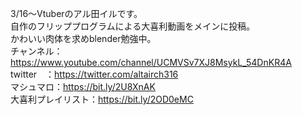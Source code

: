 3/16～Vtuberのアル田イルです。   
自作のフリッププログラムによる大喜利動画をメインに投稿。  
かわいい肉体を求めblender勉強中。  
チャンネル：https://www.youtube.com/channel/UCMVSv7XJ8MsykL_54DnKR4A  
twitter　：https://twitter.com/altairch316  
マシュマロ：https://bit.ly/2U8XnAK  
大喜利プレイリスト：https://bit.ly/2OD0eMC
